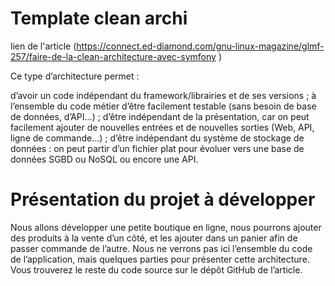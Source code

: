 # Template clean archi 
lien de l'article (https://connect.ed-diamond.com/gnu-linux-magazine/glmf-257/faire-de-la-clean-architecture-avec-symfony
)

Ce type d’architecture permet :

d’avoir un code indépendant du framework/librairies et de ses versions ;
à l’ensemble du code métier d’être facilement testable (sans besoin de base de données, d’API...) ;
d’être indépendant de la présentation, car on peut facilement ajouter de nouvelles entrées et de nouvelles sorties (Web, API, ligne de commande...) ;
d’être indépendant du système de stockage de données : on peut partir d’un fichier plat pour évoluer vers une base de données SGBD ou NoSQL ou encore une API.

# Présentation du projet à développer
Nous allons développer une petite boutique en ligne, nous pourrons ajouter des produits à la vente d’un côté, et les ajouter dans un panier afin de passer commande de l’autre. Nous ne verrons pas ici l’ensemble du code de l’application, mais quelques parties pour présenter cette architecture. Vous trouverez le reste du code source sur le dépôt GitHub de l’article.
